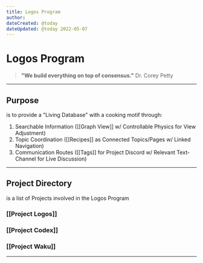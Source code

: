 ```yaml
---
title: Logos Program
author: 
dateCreated: @today
dateUpdated: @today 2022-05-07
---
```


# Logos Program
>**"We build everything on top of consensus."**
Dr. Corey Petty

---

## Purpose
is to provide a "Living Database" with a cooking motif through:

1. Searchable Information ([[Graph View]] w/ Controllable Physics for View Adjustment)
2. Topic Coordination ([[Recipes]] as Connected Topics/Pages w/ Linked Navigation)
3. Communication Routes ([[Tags]] for Project Discord w/ Relevant Text-Channel for Live Discussion)

---

## Project Directory
is a list of Projects involved in the Logos Program

### [[Project Logos]]
### [[Project Codex]]
### [[Project Waku]]

---
